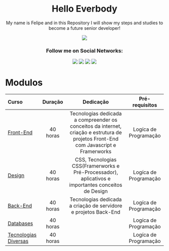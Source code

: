 <!--Start Title-->
<h1 align="center"> Hello Everbody </h1>
<p align="center">My name is Felipe and in this Repository I will show my steps and studies to become a future senior developer!</p>
<!--End Title-->

<!--Start Image-->
<p align="center">
    <img src="https://www.ofuxico.com.br/img/galeria/2016/02/299353.jpg"/>
</p>
<!--End Image-->

<!--Start Social Section-->
<h3 align="center">Follow me on Social Networks:</h3> 
<div align="center"> 
  <a href="https://www.youtube.com/channel/UCaEfgUzXHpFXORka1tXLrpw" target="_blank"><img src="https://img.shields.io/badge/YouTube-FF0000?style=for-the-badge&logo=youtube&logoColor=white" target="_blank"></a>
  <a href="https://www.instagram.com/filipemarquesdos/" target="_blank"><img src="https://img.shields.io/badge/-Instagram-%23E4405F?style=for-the-badge&logo=instagram&logoColor=white" target="_blank"></a>
  <a href = "mailto:filipemarx25@gmail.com"><img src="https://img.shields.io/badge/-Gmail-%23333?style=for-the-badge&logo=gmail&logoColor=white" target="_blank"></a>
  <a href="">
  <img src="https://img.shields.io/badge/LinkedIn-0077B5?style=for-the-badge&logo=linkedin&logoColor=white"/>
  </a>
</div>
<!--End Social Section-->

<!--Start Apresentation-->
<!--End Apresentation-->

<!--Start Modulos-->
# **Modulos**

Curso | Duração | Dedicação | Pré-requisitos 
:-- | :--: | :--: | :--: 
[Front-End]() | 40 horas | Tecnologias dedicada a compreender os conceitos da internet, criação e estrutura de projetos Front-End com Javascript e Framerworks | Logíca de Programação 
[Design]() | 40 horas | CSS, Tecnologias CSS(Framerworks e Pré-Processador), aplicativos e importantes conceitos de Design | Logíca de Programação 
[Back-End]() | 40 horas | Tecnologias dedicada a criação de servidore e projetos Back-End| Logíca de Programação 
[Databases]() | 40 horas | | Logíca de Programação 
[Tecnologias Diversas]() | 40 horas | | Logíca de Programação 

<!--End Modulos-->